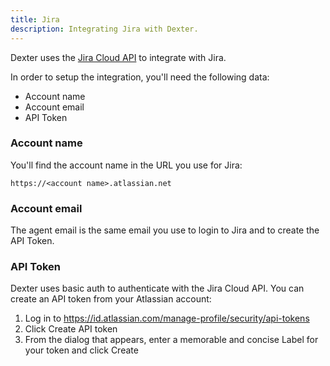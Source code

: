 ```yaml
---
title: Jira
description: Integrating Jira with Dexter.
---
```


Dexter uses the [Jira Cloud API] to integrate with Jira.

In order to setup the integration, you'll need the following data:

- Account name
- Account email
- API Token

### Account name

You'll find the account name in the URL you use for Jira:

```
https://<account name>.atlassian.net
```

### Account email

The agent email is the same email you use to login to Jira and to create the API Token.

### API Token

Dexter uses basic auth to authenticate with the Jira Cloud API. You can create an API token from your Atlassian account:

1. Log in to https://id.atlassian.com/manage-profile/security/api-tokens
1. Click Create API token
1. From the dialog that appears, enter a memorable and concise Label for your token and click Create

[Jira Cloud API]: https://developer.atlassian.com/cloud/jira/software/rest/intro/#introduction

